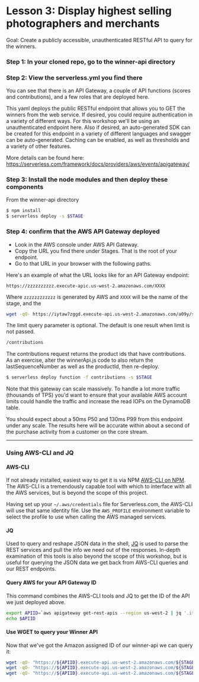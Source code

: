 # Lesson 3: Display highest selling photographers and merchants
Goal: Create a publicly accessible, unauthenticated RESTful API to query for the winners.

### Step 1: In your cloned repo, go to the winner-api directory

### Step 2: View the serverless.yml you find there
You can see that there is an API Gateway, a couple of API functions (scores and contributions), and a few roles that are deployed here.

This yaml deploys the public RESTful endpoint that allows you to GET the winners from the web service.  If desired, you could require authentication in a variety of different ways.  For this workshop we'll be using an unauthenticated endpoint here.  Also if desired, an auto-generated SDK can be created for this endpoint in a variety of different languages and swagger can be auto-generated.  Caching can be enabled, as well as thresholds and a variety of other features.

More details can be found here: https://serverless.com/framework/docs/providers/aws/events/apigateway/

### Step 3: Install the node modules and then deploy these components
From the winner-api directory
```sh
$ npm install
$ serverless deploy -s $STAGE
```

### Step 4: confirm that the AWS API Gateway deployed
* Look in the AWS console under AWS API Gateway.
* Copy the URL you find there under Stages.  That is the root of your endpoint.
* Go to that URL in your browser with the following paths.

Here's an example of what the URL looks like for an API Gateway endpoint:

```
https://zzzzzzzzzz.execute-apic.us-west-2.amazonaws.com/XXXX
```

Where `zzzzzzzzzzzz` is generated by AWS and `XXXX` will be the name of the stage, and the

```sh
wget -qO- https://iytaw7zggd.execute-api.us-west-2.amazonaws.com/a09y/scores?role=creator&limit=2 | more
```
The limit query parameter is optional.  The default is one result when limit is not passed.
```sh
/contributions
```
The contributions request returns the product ids that have contributions.  As an exercise, alter the winnerApi.js code to also return the lastSequenceNumber as well as the productId, then re-deploy.
```sh
$ serverless deploy function -f contributions -s $STAGE
```

Note that this gateway can scale massively.  To handle a lot more traffic (thousands of TPS) you'd want to ensure that your available AWS account limits could handle the traffic and increase the read IOPs on the DynamoDB table.

You should expect about a 50ms P50 and 130ms P99 from this endpoint under any scale.  The results here will be accurate within about a second of the purchase activity from a customer on the core stream.


---------------------------------------------------------------------------------------------------------------------

### Using AWS-CLI and JQ

#### AWS-CLI

If not already installed, easiest way to get it is via NPM [AWS-CLI on NPM](https://www.npmjs.com/package/aws-cli).
The AWS-CLI is a tremendously capable tool with which to interface with all the AWS services, but is beyond the scope of this project.

Having set up your `~/.aws/credentials` file for Serverless.com, the AWS-CLI will use that same identity file.
Use the `AWS_PROFILE` environment variable to select the profile to use when calling the AWS managed services.

#### JQ

Used to query and reshape JSON data in the shell, [JQ](https://stedolan.github.io/jq/download/) is used to parse the REST services and pull the info we need out of the responses.
In-depth examination of this tools is also beyond the scope of this workshop, but is useful for querying the JSON data we get back from AWS-CLI queries and our REST endpoints.

#### Query AWS for your API Gateway ID

This command combines the AWS-CLI tools and JQ to get the ID of the API we just deployed above.

```sh
export APIID=`aws apigateway get-rest-apis --region us-west-2 | jq '.items[] | select(.name | startswith("${STAGE}")) | .id' | sed 's/"//g'`
echo $APIID
```

#### Use WGET to query your Winner API

Now that we've got the Amazon assigned ID of our winner-api we can query it:

```sh
wget -qO- "https://${APIID}.execute-api.us-west-2.amazonaws.com/${STAGE}/scores?role=creator&limit=2" | more
wget -qO- "https://${APIID}.execute-api.us-west-2.amazonaws.com/${STAGE}/scores?role=photographer&limit=2" | more
wget -qO- "https://${APIID}.execute-api.us-west-2.amazonaws.com/${STAGE}/contributions" | more
```